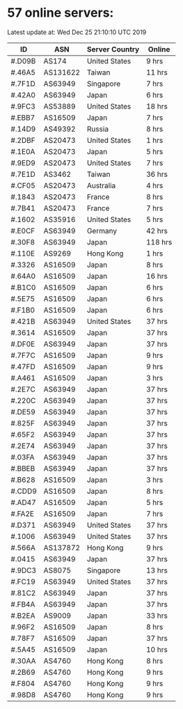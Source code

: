 # 57 online servers:

Latest update at: Wed Dec 25 21:10:10 UTC 2019

| ID | ASN | Server Country | Online |
| -- | --- | -------------- | ------ |
| #.D09B | AS174 | United States | 9 hrs |
| #.46A5 | AS131622 | Taiwan | 11 hrs |
| #.7F1D | AS63949 | Singapore | 7 hrs |
| #.42A0 | AS63949 | Japan | 6 hrs |
| #.9FC3 | AS53889 | United States | 18 hrs |
| #.EBB7 | AS16509 | Japan | 7 hrs |
| #.14D9 | AS49392 | Russia | 8 hrs |
| #.2DBF | AS20473 | United States | 1 hrs |
| #.1E0A | AS20473 | Japan | 5 hrs |
| #.9ED9 | AS20473 | United States | 7 hrs |
| #.7E1D | AS3462 | Taiwan | 36 hrs |
| #.CF05 | AS20473 | Australia | 4 hrs |
| #.1843 | AS20473 | France | 8 hrs |
| #.7B41 | AS20473 | France | 7 hrs |
| #.1602 | AS35916 | United States | 5 hrs |
| #.E0CF | AS63949 | Germany | 42 hrs |
| #.30F8 | AS63949 | Japan | 118 hrs |
| #.110E | AS9269 | Hong Kong | 1 hrs |
| #.3326 | AS16509 | Japan | 8 hrs |
| #.64A0 | AS16509 | Japan | 16 hrs |
| #.B1C0 | AS16509 | Japan | 6 hrs |
| #.5E75 | AS16509 | Japan | 6 hrs |
| #.F1B0 | AS16509 | Japan | 6 hrs |
| #.421B | AS63949 | United States | 37 hrs |
| #.3614 | AS16509 | Japan | 37 hrs |
| #.DF0E | AS63949 | Japan | 37 hrs |
| #.7F7C | AS16509 | Japan | 9 hrs |
| #.47FD | AS16509 | Japan | 9 hrs |
| #.A461 | AS16509 | Japan | 3 hrs |
| #.2E7C | AS63949 | Japan | 37 hrs |
| #.220C | AS63949 | Japan | 37 hrs |
| #.DE59 | AS63949 | Japan | 37 hrs |
| #.825F | AS63949 | Japan | 37 hrs |
| #.65F2 | AS63949 | Japan | 37 hrs |
| #.2E74 | AS63949 | Japan | 37 hrs |
| #.03FA | AS63949 | Japan | 37 hrs |
| #.BBEB | AS63949 | Japan | 37 hrs |
| #.B628 | AS16509 | Japan | 3 hrs |
| #.CDD9 | AS16509 | Japan | 8 hrs |
| #.AD47 | AS16509 | Japan | 5 hrs |
| #.FA2E | AS16509 | Japan | 7 hrs |
| #.D371 | AS63949 | United States | 37 hrs |
| #.1006 | AS63949 | United States | 37 hrs |
| #.566A | AS137872 | Hong Kong | 9 hrs |
| #.0415 | AS63949 | Japan | 37 hrs |
| #.9DC3 | AS8075 | Singapore | 13 hrs |
| #.FC19 | AS63949 | United States | 37 hrs |
| #.81C2 | AS63949 | Japan | 37 hrs |
| #.FB4A | AS63949 | Japan | 37 hrs |
| #.B2EA | AS9009 | Japan | 33 hrs |
| #.96F2 | AS16509 | Japan | 8 hrs |
| #.78F7 | AS16509 | Japan | 37 hrs |
| #.5A45 | AS16509 | Japan | 10 hrs |
| #.30AA | AS4760 | Hong Kong | 8 hrs |
| #.2B69 | AS4760 | Hong Kong | 9 hrs |
| #.F804 | AS4760 | Hong Kong | 9 hrs |
| #.98D8 | AS4760 | Hong Kong | 9 hrs |


